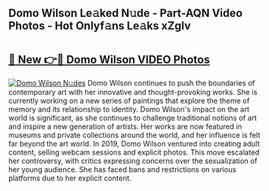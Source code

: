 ## Domo Wilson Le𝚊ked N𝚞de - Part-AQN Video Photos - Hot Onlyf𝚊ns Le𝚊ks xZglv

# <h2><a href="http://ab38151.deff.icu/?id=Domo+Wilson">🔗 New 👉🔴 Domo Wilson VIDEO Photos</a></h2>

[![Domo Wilson N𝚞des](https://i.imgur.com/rIISA9y.gif)](http://ab38151.deff.icu/?id=Domo+Wilson)
Domo Wilson continues to push the boundaries of contemporary art with her innovative and thought-provoking works. She is currently working on a new series of paintings that explore the theme of memory and its relationship to identity. Domo Wilson's impact on the art world is significant, as she continues to challenge traditional notions of art and inspire a new generation of artists. Her works are now featured in museums and private collections around the world, and her influence is felt far beyond the art world. In 2019, Domo Wilson ventured into creating adult content, selling webcam sessions and explicit photos. This move escalated her controversy, with critics expressing concerns over the sexualization of her young audience. She has faced bans and restrictions on various platforms due to her explicit content.
